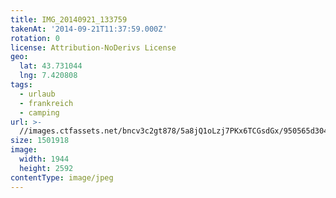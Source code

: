```yaml
---
title: IMG_20140921_133759
takenAt: '2014-09-21T11:37:59.000Z'
rotation: 0
license: Attribution-NoDerivs License
geo:
  lat: 43.731044
  lng: 7.420808
tags:
  - urlaub
  - frankreich
  - camping
url: >-
  //images.ctfassets.net/bncv3c2gt878/5a8jQ1oLzj7PKx6TCGsdGx/950565d3042269543ef77fb373031d32/img_20140921_133759_27696606194_o
size: 1501918
image:
  width: 1944
  height: 2592
contentType: image/jpeg
---
```



